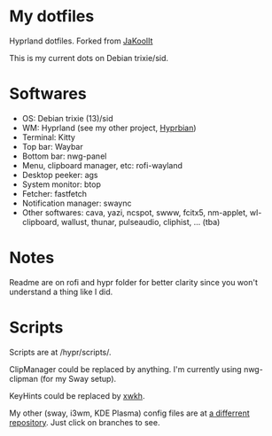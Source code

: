 # My dotfiles
Hyprland dotfiles. Forked from [JaKoolIt](https://github.com/JaKooLit/Hyprland-Dots)

This is my current dots on Debian trixie/sid.

# Softwares
- OS: Debian trixie (13)/sid
- WM: Hyprland (see my other project, [Hyprbian](https://github.com/imchocomint/Hyprbian))
- Terminal: Kitty
- Top bar: Waybar
- Bottom bar: nwg-panel
- Menu, clipboard manager, etc: rofi-wayland
- Desktop peeker: ags
- System monitor: btop
- Fetcher: fastfetch
- Notification manager: swaync
- Other softwares: cava, yazi, ncspot, swww, fcitx5, nm-applet, wl-clipboard, wallust, thunar, pulseaudio, cliphist, ... (tba)

# Notes
Readme are on rofi and hypr folder for better clarity since you won't understand a thing like I did.

# Scripts
Scripts are at /hypr/scripts/. 

ClipManager could be replaced by anything. I'm currently using nwg-clipman (for my Sway setup).

KeyHints could be replaced by [xwkh](https://github.com/imchocomint/xwkh).


My other (sway, i3wm, KDE Plasma) config files are at [a differrent repository](https://github.com/imchocomint/collection). Just click on branches to see.
